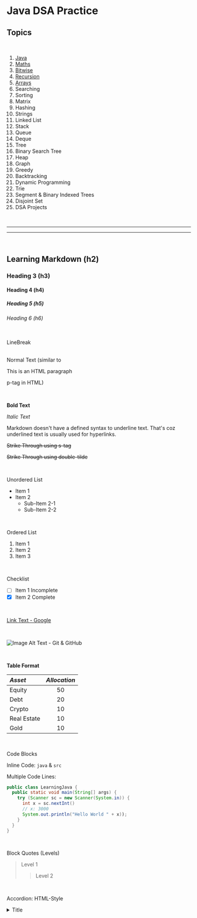 # Java DSA Practice

## Topics

<br>

1. [Java](./src/myPackage/j1basics/)
1. [Maths](./src/myPackage/j2maths/)
1. [Bitwise](./src/myPackage/j3bitwise/)
1. [Recursion](./src/myPackage/j4recursion/)
1. [Arrays](./src/myPackage/j5Arrays/)
1. Searching
1. Sorting
1. Matrix
1. Hashing
1. Strings
1. Linked List
1. Stack
1. Queue
1. Deque
1. Tree
1. Binary Search Tree
1. Heap
1. Graph
1. Greedy
1. Backtracking
1. Dynamic Programming
1. Trie
1. Segment & Binary Indexed Trees
1. Disjoint Set
1. DSA Projects

<br>

---
---

<br>

## Learning Markdown (h2)

### Heading 3 (h3)

#### Heading 4 (h4)

##### Heading 5 (h5)

###### Heading 6 (h6)

<br>LineBreak
<br>
<br>

Normal Text (similar to <p>This is an HTML paragraph</p> p-tag in HTML)

<br>

**Bold Text**

_Italic Text_

Markdown doesn't have a defined syntax to underline text. That's coz underlined text is usually used for hyperlinks.

<s>Strike Through using s-tag</s>

~~Strike Through using double-tilde~~

<br>

Unordered List

- Item 1
- Item 2
  - Sub-Item 2-1
  - Sub-Item 2-2

<br>

Ordered List

1. Item 1
1. Item 2
1. Item 3

<br>

Checklist

- [ ] Item 1 Incomplete
- [x] Item 2 Complete

<br>

[Link Text - Google](https://www.google.com)

<br>

![Image Alt Text - Git & GitHub](https://static.javatpoint.com/tutorial/git/images/git-tutorial.png)

<br>

**Table Format**

| _Asset_     | _Allocation_ |
| :---------- | :----------: |
| Equity      |      50      |
| Debt        |      20      |
| Crypto      |      10      |
| Real Estate |      10      |
| Gold        |      10      |

<br>

Code Blocks

Inline Code: `java` & `src`

Multiple Code Lines:

```java
public class LearningJava {
  public static void main(String[] args) {
    try (Scanner sc = new Scanner(System.in)) {
      int x = sc.nextInt()
      // x: 3000
      System.out.println("Hello World " + x));
    }
  }
}
```

<br>

Block Quotes (Levels)

> Level 1
>> Level 2

<br>

Accordion: HTML-Style
<details>
  <summary>
    Title
  </summary>
  <p>
    Detailed Description
  </p>
</details>